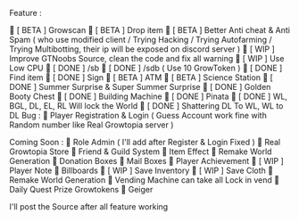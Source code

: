 Feature :

📌 [ BETA ] Growscan
📌 [ BETA ] Drop item
📌 [ BETA ] Better Anti cheat & Anti Spam ( who use modified client / Trying Hacking / Trying Autofarming / Trying Multibotting, their ip will be exposed on discord server )
📌 [ WIP ] Improve GTNoobs Source, clean the code and fix all warning
📌 [ WIP ] Use Low CPU
📌 [ DONE ] /sb
📌 [ DONE ] /sdb ( Use 10 GrowToken )
📌 [ DONE ] Find item
📌 [ DONE ] Sign
📌 [ BETA ] ATM
📌 [ BETA ] Science Station
📌 [ DONE ] Summer Surprise & Super Summer Surprise
📌 [ DONE ] Golden Booty Chest
📌 [ DONE ] Building Machine
📌 [ DONE ] Pinata
📌 [ DONE ] WL, BGL, DL, EL, RL Will lock the World
📌 [ DONE ] Shattering DL To WL, WL to DL
Bug :
📌 Player Registration & Login ( Guess Account work fine with Random number like Real Growtopia server )


Coming Soon :
📌 Role Admin ( I'll add after Register & Login Fixed )
📌 Real Growtopia Store
📌 Friend & Guild System
📌 Item Effect
📌 Remake World Generation
📌 Donation Boxes
📌 Mail Boxes
📌 Player Achievement
📌 [ WIP ] Player Note
📌 Billboards
📌 [ WIP ] Save Inventory
📌 [ WIP ] Save Cloth
📌 Remake World Generation
📌 Vending Machine can take all Lock in vend
📌 Daily Quest Prize Growtokens
📌 Geiger

I'll post the Source after all feature working
